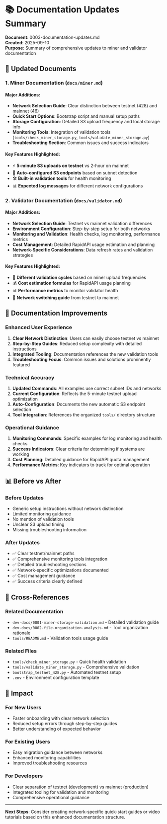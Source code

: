 # 📚 Documentation Updates Summary

**Document**: 0003-documentation-updates.md  
**Created**: 2025-09-10  
**Purpose**: Summary of comprehensive updates to miner and validator documentation

## 📝 Updated Documents

### 1. **Miner Documentation** (`docs/miner.md`)

#### **Major Additions:**
- **Network Selection Guide**: Clear distinction between testnet (428) and mainnet (46)
- **Quick Start Options**: Bootstrap script and manual setup paths
- **Storage Configuration**: Detailed S3 upload frequency and local storage info
- **Monitoring Tools**: Integration of validation tools (`tools/check_miner_storage.py`, `tools/validate_miner_storage.py`)
- **Troubleshooting Section**: Common issues and success indicators

#### **Key Features Highlighted:**
- ⚡ **5-minute S3 uploads on testnet** vs 2-hour on mainnet
- 🔗 **Auto-configured S3 endpoints** based on subnet detection
- 🛠️ **Built-in validation tools** for health monitoring
- 📊 **Expected log messages** for different network configurations

### 2. **Validator Documentation** (`docs/validator.md`)

#### **Major Additions:**
- **Network Selection Guide**: Testnet vs mainnet validation differences
- **Environment Configuration**: Step-by-step setup for both networks
- **Monitoring and Validation**: Health checks, log monitoring, performance metrics
- **Cost Management**: Detailed RapidAPI usage estimation and planning
- **Network-Specific Considerations**: Data refresh rates and validation strategies

#### **Key Features Highlighted:**
- 🔄 **Different validation cycles** based on miner upload frequencies
- 💰 **Cost estimation formulas** for RapidAPI usage planning
- 📊 **Performance metrics** to monitor validator health
- 🔄 **Network switching guide** from testnet to mainnet

## 🎯 **Documentation Improvements**

### **Enhanced User Experience**
1. **Clear Network Distinction**: Users can easily choose testnet vs mainnet
2. **Step-by-Step Guides**: Reduced setup complexity with detailed instructions
3. **Integrated Tooling**: Documentation references the new validation tools
4. **Troubleshooting Focus**: Common issues and solutions prominently featured

### **Technical Accuracy**
1. **Updated Commands**: All examples use correct subnet IDs and networks
2. **Current Configuration**: Reflects the 5-minute testnet upload optimization
3. **Auto-Configuration**: Documents the new automatic S3 endpoint selection
4. **Tool Integration**: References the organized `tools/` directory structure

### **Operational Guidance**
1. **Monitoring Commands**: Specific examples for log monitoring and health checks
2. **Success Indicators**: Clear criteria for determining if systems are working
3. **Cost Planning**: Detailed guidance for RapidAPI quota management
4. **Performance Metrics**: Key indicators to track for optimal operation

## 📊 **Before vs After**

### **Before Updates**
- Generic setup instructions without network distinction
- Limited monitoring guidance
- No mention of validation tools
- Unclear S3 upload timing
- Missing troubleshooting information

### **After Updates**
- ✅ Clear testnet/mainnet paths
- ✅ Comprehensive monitoring tools integration
- ✅ Detailed troubleshooting sections
- ✅ Network-specific optimizations documented
- ✅ Cost management guidance
- ✅ Success criteria clearly defined

## 🔗 **Cross-References**

### **Related Documentation**
- `dev-docs/0001-miner-storage-validation.md` - Detailed validation guide
- `dev-docs/0002-file-organization-analysis.md` - Tool organization rationale
- `tools/README.md` - Validation tools usage guide

### **Related Files**
- `tools/check_miner_storage.py` - Quick health validation
- `tools/validate_miner_storage.py` - Comprehensive validation
- `bootstrap_testnet_428.py` - Automated testnet setup
- `.env` - Environment configuration template

## 🎉 **Impact**

### **For New Users**
- Faster onboarding with clear network selection
- Reduced setup errors through step-by-step guides
- Better understanding of expected behavior

### **For Existing Users**
- Easy migration guidance between networks
- Enhanced monitoring capabilities
- Improved troubleshooting resources

### **For Developers**
- Clear separation of testnet (development) vs mainnet (production)
- Integrated tooling for validation and monitoring
- Comprehensive operational guidance

---

**Next Steps**: Consider creating network-specific quick-start guides or video tutorials based on this enhanced documentation structure.
